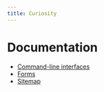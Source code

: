 ```yaml
---
title: Curiosity
---
```



# Documentation

- [Command-line interfaces](/documentation/clis)
- [Forms](/documentation/forms)
- [Sitemap](/documentation/sitemap)
